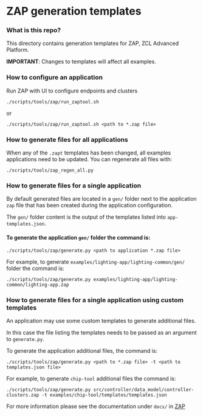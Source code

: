 # ZAP generation templates

### What is this repo?

This directory contains generation templates for ZAP, ZCL Advanced Platform.

**IMPORTANT**: Changes to templates will affect all examples.

### How to configure an application

Run ZAP with UI to configure endpoints and clusters

```
./scripts/tools/zap/run_zaptool.sh
```
or
```
./scripts/tools/zap/run_zaptool.sh <path to *.zap file>
```


### How to generate files for all applications

When any of the `.zapt` templates has been changed, all examples applications
need to be updated. You can regenerate all files with:

```
./scripts/tools/zap_regen_all.py
```

### How to generate files for a single application

By default generated files are located in a `gen/` folder next to the
application `zap` file that has been created during the application
configuration.

The `gen/` folder content is the output of the templates listed into
`app-templates.json`.

#### To generate the application `gen/` folder the command is:

```
./scripts/tools/zap/generate.py <path to application *.zap file>
```

For example, to generate `examples/lighting-app/lighting-common/gen/` folder the
command is:

```
./scripts/tools/zap/generate.py examples/lighting-app/lighting-common/lighting-app.zap
```

### How to generate files for a single application using custom templates

An application may use some custom templates to generate additional files.

In this case the file listing the templates needs to be passed as an argument to
`generate.py`.

To generate the application additional files, the command is:

```
./scripts/tools/zap/generate.py <path to *.zap file> -t <path to templates.json file>
```

For example, to generate `chip-tool` additional files the command is:

```
./scripts/tools/zap/generate.py src/controller/data_model/controller-clusters.zap -t examples/chip-tool/templates/templates.json
```

For more information please see the documentation under `docs/` in
[ZAP](https://github.com/project-chip/zap)
